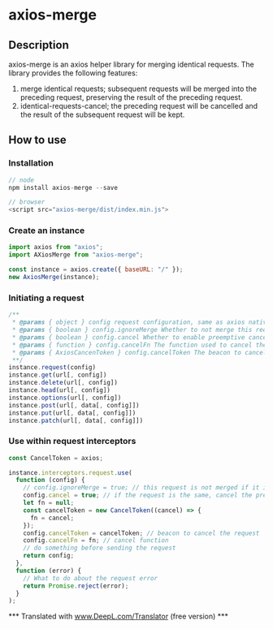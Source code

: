 # axios-merge

## Description

axios-merge is an axios helper library for merging identical requests. The library provides the following features:

1. merge identical requests; subsequent requests will be merged into the preceding request, preserving the result of the preceding request.
2. identical-requests-cancel; the preceding request will be cancelled and the result of the subsequent request will be kept.

## How to use

### Installation

```javascript
// node
npm install axios-merge --save

// browser
<script src="axios-merge/dist/index.min.js">
```

### Create an instance

```javascript
import axios from "axios";
import AXiosMerge from "axios-merge";

const instance = axios.create({ baseURL: "/" });
new AxiosMerge(instance);
```

### Initiating a request

```javascript
/**
 * @params { object } config request configuration, same as axios native configuration
 * @params { boolean } config.ignoreMerge Whether to not merge this request, default false Note: This parameter is mutually exclusive with the cancel parameter and cannot be configured at the same time.
 * @params { boolean } config.cancel Whether to enable preemptive cancellation, default false Note: This parameter is mutually exclusive with the ignoreMerge parameter and cannot be configured at the same time.
 * @params { function } config.cancelFn The function used to cancel the request https://axios-http.com/zh/docs/cancellation
 * @params { AxiosCancenToken } config.cancelToken The beacon to cancel the request https://axios-http.com/zh/docs/cancellation
 **/
instance.request(config)
instance.get(url[, config])
instance.delete(url[, config])
instance.head(url[, config])
instance.options(url[, config])
instance.post(url[, data[, config]])
instance.put(url[, data[, config]])
instance.patch(url[, data[, config]])
```

### Use within request interceptors

```javascript
const CancelToken = axios;

instance.interceptors.request.use(
  function (config) {
    // config.ignoreMerge = true; // this request is not merged if it is identical
    config.cancel = true; // if the request is the same, cancel the previous request and keep the last one accordingly
    let fn = null;
    const cancelToken = new CancelToken((cancel) => {
      fn = cancel;
    });
    config.cancelToken = cancelToken; // beacon to cancel the request
    config.cancelFn = fn; // cancel function
    // do something before sending the request
    return config;
  },
  function (error) {
    // What to do about the request error
    return Promise.reject(error);
  }
);
```

*** Translated with www.DeepL.com/Translator (free version) ***


